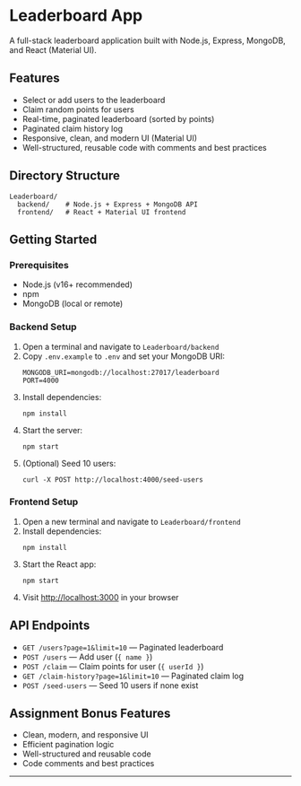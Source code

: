 # Leaderboard App

A full-stack leaderboard application built with Node.js, Express, MongoDB, and React (Material UI).

## Features
- Select or add users to the leaderboard
- Claim random points for users
- Real-time, paginated leaderboard (sorted by points)
- Paginated claim history log
- Responsive, clean, and modern UI (Material UI)
- Well-structured, reusable code with comments and best practices

## Directory Structure
```
Leaderboard/
  backend/    # Node.js + Express + MongoDB API
  frontend/   # React + Material UI frontend
```

## Getting Started

### Prerequisites
- Node.js (v16+ recommended)
- npm
- MongoDB (local or remote)

### Backend Setup
1. Open a terminal and navigate to `Leaderboard/backend`
2. Copy `.env.example` to `.env` and set your MongoDB URI:
   ```
   MONGODB_URI=mongodb://localhost:27017/leaderboard
   PORT=4000
   ```
3. Install dependencies:
   ```
   npm install
   ```
4. Start the server:
   ```
   npm start
   ```
5. (Optional) Seed 10 users:
   ```
   curl -X POST http://localhost:4000/seed-users
   ```

### Frontend Setup
1. Open a new terminal and navigate to `Leaderboard/frontend`
2. Install dependencies:
   ```
   npm install
   ```
3. Start the React app:
   ```
   npm start
   ```
4. Visit [http://localhost:3000](http://localhost:3000) in your browser

## API Endpoints
- `GET /users?page=1&limit=10` — Paginated leaderboard
- `POST /users` — Add user (`{ name }`)
- `POST /claim` — Claim points for user (`{ userId }`)
- `GET /claim-history?page=1&limit=10` — Paginated claim log
- `POST /seed-users` — Seed 10 users if none exist

## Assignment Bonus Features
- Clean, modern, and responsive UI
- Efficient pagination logic
- Well-structured and reusable code
- Code comments and best practices

---
